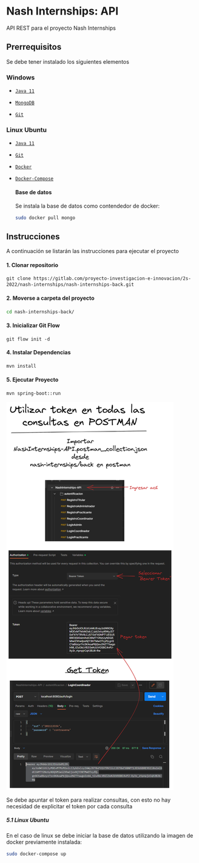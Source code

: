 # Nash Internships: API

API REST para el proyecto Nash Internships



## Prerrequisitos

Se debe tener instalado los siguientes elementos

### Windows

- [`Java 11`](https://www.oracle.com/java/technologies/downloads/#java11)

- [`MongoDB`](https://www.mongodb.com/try/download/community)

- [`Git`](https://git-scm.com/)

### Linux Ubuntu

- [`Java 11`](https://www.oracle.com/java/technologies/downloads/#java11)

- [`Git`](https://git-scm.com/)

- [`Docker`](https://www.docker.com/)

- [`Docker-Compose`](https://docs.docker.com/compose/install/)
  
  #### Base de datos
  
  Se instala la base de datos como contendedor de docker:
  
  ```bash
  sudo docker pull mongo
  ```
  
  

## Instrucciones

A continuación se listarán las instrucciones para ejecutar el proyecto

#### 1. Clonar repositorio

```git
git clone https://gitlab.com/proyecto-investigacion-e-innovacion/2s-2022/nash-internships/nash-internships-back.git
```

#### 2. Moverse a carpeta del proyecto

```bash
cd nash-internships-back/
```

#### 3. Inicializar Git Flow

```git
git flow init -d
```

#### 4. Instalar Dependencias

```bash
mvn install
```

#### 5. Ejecutar Proyecto

```bash
mvn spring-boot::run
```

![Tutorial](postman-tutorial.png "POSTMAN")

Se debe apuntar el token para realizar consultas, con esto no hay necesidad de explicitar el token por cada consulta

##### 5.1 Linux Ubuntu

En el caso de linux se debe iniciar la base de datos utilizando la imagen de docker previamente instalada:

```bash
sudo docker-compose up
```


